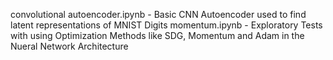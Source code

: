 
convolutional autoencoder.ipynb - Basic CNN Autoencoder used to find latent representations of MNIST Digits
momentum.ipynb - Exploratory Tests with using Optimization Methods like SDG, Momentum and Adam in the Nueral Network Architecture
